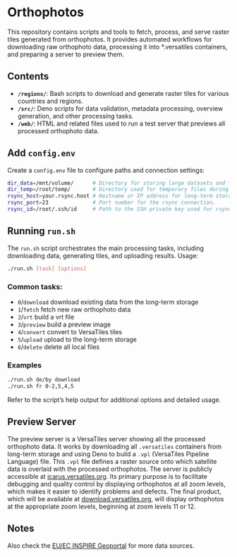 # Orthophotos

This repository contains scripts and tools to fetch, process, and serve raster tiles generated from orthophotos. It provides automated workflows for downloading raw orthophoto data, processing it into *.versatiles containers, and preparing a server to preview them.

## Contents

- **`/regions/`**: Bash scripts to download and generate raster tiles for various countries and regions.
- **`/src/`**: Deno scripts for data validation, metadata processing, overview generation, and other processing tasks.
- **`/web/`**: HTML and related files used to run a test server that previews all processed orthophoto data.

## Add `config.env`

Create a `config.env` file to configure paths and connection settings:

```bash
dir_data=/mnt/volume/      # Directory for storing large datasets and final outputs.
dir_temp=/root/temp/       # Directory used for temporary files during processing.
rsync_host=your.rsync.host # Hostname or IP address for long-term storage via rsync.
rsync_port=23              # Port number for the rsync connection.
rsync_id=/root/.ssh/id     # Path to the SSH private key used for rsync authentication.
```

## Running `run.sh`

The `run.sh` script orchestrates the main processing tasks, including downloading data, generating tiles, and uploading results. Usage:

```bash
./run.sh [task] [options]
```

### Common tasks:

- `0`/`download` download existing data from the long-term storage 
- `1`/`fetch` fetch new raw orthophoto data
- `2`/`vrt` build a vrt file
- `3`/`preview` build a preview image
- `4`/`convert` convert to VersaTiles tiles
- `5`/`upload` upload to the long-term storage 
- `6`/`delete` delete all local files

### Examples

```bash
./run.sh de/by download
./run.sh fr 0-2,5,4,5
```

Refer to the script’s help output for additional options and detailed usage.

## Preview Server

The preview server is a VersaTiles server showing all the processed orthophoto data. It works by downloading all `.versatiles` containers from long-term storage and using Deno to build a `.vpl` (VersaTiles Pipeline Language) file. This `.vpl` file defines a raster source onto which satellite data is overlaid with the processed orthophotos. The server is publicly accessible at [icarus.versatiles.org](https://icarus.versatiles.org/). Its primary purpose is to facilitate debugging and quality control by displaying orthophotos at all zoom levels, which makes it easier to identify problems and defects. The final product, which will be available at [download.versatiles.org](https://download.versatiles.org/), will display orthophotos at the appropriate zoom levels, beginning at zoom levels 11 or 12.

## Notes

Also check the [EU/EC INSPIRE Geoportal](https://inspire-geoportal.ec.europa.eu/srv/eng/catalog.search#/overview?view=themeOverview&theme=oi) for more data sources.
